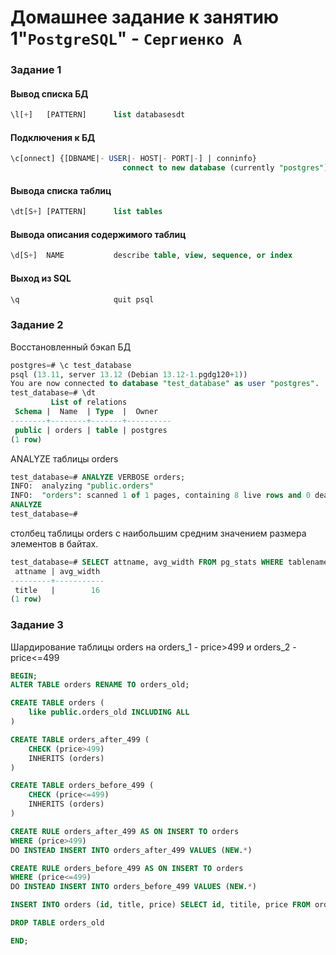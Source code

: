 # Домашнее задание к занятию 1"`PostgreSQL`" - `Сергиенко А`

### Задание 1

#### Вывод списка БД
```sql
\l[+]   [PATTERN]      list databasesdt
```
#### Подключения к БД
```sql
\c[onnect] {[DBNAME|- USER|- HOST|- PORT|-] | conninfo}
                         connect to new database (currently "postgres")
```
#### Вывода списка таблиц
```sql
\dt[S+] [PATTERN]      list tables
```
#### Вывода описания содержимого таблиц
```sql
\d[S+]  NAME           describe table, view, sequence, or index
```
#### Выход из SQL
```sql
\q                     quit psql
```

### Задание 2

Восстановленный бэкап БД
```sql
postgres=# \c test_database 
psql (13.11, server 13.12 (Debian 13.12-1.pgdg120+1))
You are now connected to database "test_database" as user "postgres".
test_database=# \dt
         List of relations
 Schema |  Name  | Type  |  Owner   
--------+--------+-------+----------
 public | orders | table | postgres
(1 row)
```

ANALYZE таблицы orders
```sql
test_database=# ANALYZE VERBOSE orders;
INFO:  analyzing "public.orders"
INFO:  "orders": scanned 1 of 1 pages, containing 8 live rows and 0 dead rows; 8 rows in sample, 8 estimated total rows
ANALYZE
test_database=# 
```

столбец таблицы orders с наибольшим средним значением размера элементов в байтах.
```sql
test_database=# SELECT attname, avg_width FROM pg_stats WHERE tablename = 'orders' order by avg_width desc limit 1;
 attname | avg_width 
---------+-----------
 title   |        16
(1 row)
```
### Задание 3 

Шардирование таблицы orders на orders_1 - price>499 и orders_2 - price<=499

```sql
BEGIN;
ALTER TABLE orders RENAME TO orders_old;

CREATE TABLE orders (
    like public.orders_old INCLUDING ALL
)

CREATE TABLE orders_after_499 (
    CHECK (price>499)
    INHERITS (orders)
)

CREATE TABLE orders_before_499 (
    CHECK (price<=499)
    INHERITS (orders)
)

CREATE RULE orders_after_499 AS ON INSERT TO orders
WHERE (price>499)
DO INSTEAD INSERT INTO orders_after_499 VALUES (NEW.*)

CREATE RULE orders_before_499 AS ON INSERT TO orders
WHERE (price<=499)
DO INSTEAD INSERT INTO orders_before_499 VALUES (NEW.*)

INSERT INTO orders (id, title, price) SELECT id, titile, price FROM orders_old;

DROP TABLE orders_old

END;
```